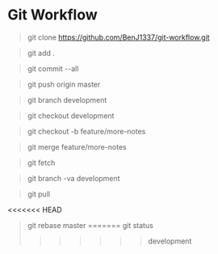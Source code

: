 # Git Workflow

> git clone https://github.com/BenJ1337/git-workflow.git

> git add .

> git commit --all

> git push origin master

> git branch development

> git checkout development

> git checkout -b feature/more-notes

> git merge feature/more-notes

> git fetch

> git branch -va development

> git pull

<<<<<<< HEAD
> git rebase master
=======
> git status
>>>>>>> development
